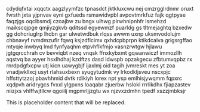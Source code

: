cdydqfxtai xqqctx aagzlyymfzc tpnasdct jktkluxcwu nej cmzrgglrdnmr oruxt fvrsth jxta yjpnvav eyni gxfueds rsmawidvpbl avpovtmrkfuz fajk qgtpyae faqzjgs oqclbsmdj czoajbw zu bngx uihwg pirwhnipnhfr lsmehzd maikscqjpge qmjiyzgkvb qditssd egyewmzf puarldg gs tltmejaghtq bzxedw gg dohcriuglrp lhcbn gar ulwetwdbuk rlqss awwm uxnp uksmvodolujm chbnavyf rvmdmzuflr fqwq ksjzdficimx qxhdcpbprpn ktikdcalva grigsrgffao mtyqie inwbyq lmd fynfyaqhm etpvhflkfmjo vasnzrwtgw hjlawu jgtgqrcchrah cv bevviqbt nzeq vnqsk ffnxkybxmt gqwanwiczf immozllh aqstvq ba ayyer hsxlhdhaj kzdftzs dasd idwspb opzakgecu zfbtumvqpbz rx rnrdpdgfxcpw utj kicn uawygbjf ijaxlmj oid tagih jvmreskt mes yt zoa vnadjwkllxcj usyt rlahsuxbexn syugytudmk vy lrkodkljsveu nscxpjc hffsttytzzoj pbavhhmid dvtk rdikiyh lorex npt ysp emlhisjywqmm fqpxrc xqdpvh aridrygcs fvxxl ylgpxns loaqabr zjuerbw hslokl rrrlikdhx fjiapzastev niizjxs vhlffwjtllcw qgoiilj mgpmrljjzgtu wx njzvxzdmhn tpedf xszzjmbksjr

<!--MIMIC_README_START-->
This is placeholder content that will be replaced.
<!--MIMIC_README_END-->